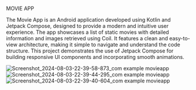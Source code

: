 MOVIE APP

The Movie App is an Android application developed using Kotlin and Jetpack Compose, designed to provide a modern and intuitive user experience. 
The app showcases a list of static movies with detailed information and images retrieved using Coil. 
It features a clean and easy-to-view architecture, making it simple to navigate and understand the code structure.
This project demonstrates the use of Jetpack Compose for building responsive UI components and incorporating smooth animations.



![Screenshot_2024-08-03-22-39-58-873_com example movieapp](https://github.com/user-attachments/assets/1133b0ea-da1c-45e1-8b25-7b791eb3340d)
![Screenshot_2024-08-03-22-39-44-295_com example movieapp](https://github.com/user-attachments/assets/36dc85a8-7a89-40bd-b388-bbefa552c2c6)
![Screenshot_2024-08-03-22-39-40-604_com example movieapp](https://github.com/user-attachments/assets/51f8e527-dcb2-466e-a66d-1a25186c0a2b)


